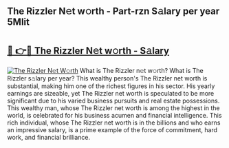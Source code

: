## The Rizzler N𝚎t w𝚘rth - Part-rzn S𝚊lary per year 5Mlit

# <h2><a href="http://gc3xesg.nevu.top/?p=The+Rizzler">🔗 👉🔴 The Rizzler N𝚎t w𝚘rth - S𝚊lary</a></h2>

[![The Rizzler N𝚎t W𝚘rth](https://i.imgur.com/Oavwk0R.jpeg)](http://gc3xesg.nevu.top/?p=The+Rizzler)
What is The Rizzler n𝚎t w𝚘rth? What is The Rizzler s𝚊lary per year?
This wealthy person's The Rizzler net worth is substantial, making him one of the richest figures in his sector. His yearly earnings are sizeable, yet The Rizzler net worth is speculated to be more significant due to his varied business pursuits and real estate possessions. This wealthy man, whose The Rizzler net worth is among the highest in the world, is celebrated for his business acumen and financial intelligence. This rich individual, whose The Rizzler net worth is in the billions and who earns an impressive salary, is a prime example of the force of commitment, hard work, and financial brilliance.
